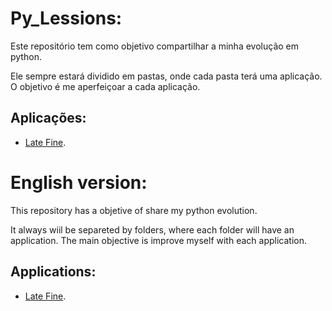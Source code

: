 # Py_Lessions:

Este repositório tem como objetivo compartilhar a minha evolução em python.

Ele sempre estará dividido em pastas, onde cada pasta terá uma aplicação. O objetivo é me aperfeiçoar a cada aplicação.

## Aplicações:

+ [Late Fine](https://github.com/CaiqueMeza/Py_Lessions/tree/main/LateFine).

# English version:

This repository has a objetive of share my python evolution.

It always wiil be separeted by folders, where each folder will have an application. The main objective is improve myself with each application.

## Applications:

+ [Late Fine](https://github.com/CaiqueMeza/Py_Lessions/tree/main/LateFine).